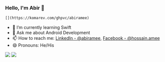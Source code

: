 ### Hello, I'm Abir 👋

```markdown
[](https://komarev.com/ghpvc/abiramee)
```
- 🌱 I’m currently learning Swift
- 💬 Ask me about Android Development
- 📫 How to reach me: [LinkedIn - @abiramee](https://www.linkedin.com/in/abiramee/), [Facebook - @hossain.amee](https://www.facebook.com/hossain.amee/)
- 😄 Pronouns: He/His

<img src="https://github-readme-stats.vercel.app/api?username=abiramee&bg_color=0055FF&text_color=ffffff&title_color=ffffff&show_icons=true&icon_color=ffffff&include_all_commits=true&&count_private=true&">

<img src="https://github-readme-stats.vercel.app/api/top-langs/?username=abiramee&layout=demo&show_icons=true">
